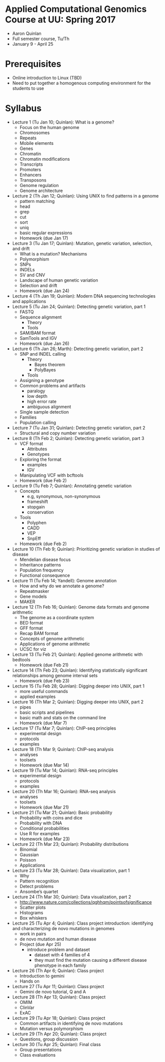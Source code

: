# Applied Computational Genomics Course at UU: Spring 2017
- Aaron Quinlan
- Full semester course, Tu/Th
- January 9 - April 25

# Prerequisites
- Online introduction to Linux (TBD)
- Need to put together a homogenous computing environment for the students to use

# Syllabus
- Lecture 1 (Tu Jan 10; Quinlan): What is a genome?
    - Focus on the human genome
    - Chromosomes
    - Repeats
    - Mobile elements
    - Genes
    - Chromatin
    - Chromatin modifications
    - Transcripts
    - Promoters
    - Enhancers
    - Transposons
    - Genome regulation
    - Genome architecture
- Lecture 2 (Th Jan 12; Quinlan): Using UNIX to find patterns in a genome
    - pattern matching
    - head
    - grep
    - cut
    - sort
    - uniq
    - basic regular expressions
    - Homework (due Jan 17)
- Lecture 3 (Tu Jan 17; Quinlan): Mutation, genetic variation, selection, and drift
    - What is a mutation? Mechanisms
    - Polymorphism
    - SNPs
    - INDELs
    - SV and CNV
    - Landscape of human genetic variation
    - Selection and drift
    - Homework (due Jan 24)
- Lecture 4 (Th Jan 19; Quinlan): Modern DNA sequencing technologies and applications
- Lecture 5 (Tu Jan 24; Quinlan): Detecting genetic variation, part 1
    - FASTQ
    - Sequence alignment
        - Theory
        - Tools
    - SAM/BAM format
    - SamTools and IGV
    - Homework (due Jan 26)
- Lecture 6 (Th Jan 26; Marth): Detecting genetic variation, part 2
    - SNP and INDEL calling
        - Theory
            - Bayes theorem
            - PolyBayes
        - Tools
    - Assigning a genotype
    - Common problems and artifacts
        - paralogy
        - low depth
        - high error rate
        - ambiguous alignment
    - Single sample detection
    - Families
    - Population calling
- Lecture 7 (Tu Jan 31; Quinlan): Detecting genetic variation, part 2
    - Structural and copy number variation
- Lecture 8 (Th Feb 2; Quinlan): Detecting genetic variation, part 3
    - VCF format
        - Attributes
        - Genotypes
    - Exploring the format
        - examples
        - IGV
    - Manipulating VCF with bcftools
    - Homework (due Feb 2)
- Lecture 9 (Tu Feb 7; Quinlan): Annotating genetic variation
    - Concepts
        - e.g, synonymous, non-synonymous
        - frameshift
        - stopgain
        - conservation
    - Tools
        - Polyphen
        - CADD
        - VEP
        - SnpEff
    - Homework (due Feb 2)
- Lecture 10 (Th Feb 9; Quinlan): Prioritizing genetic variation in studies of disease
    - Mendelian disease focus
    - Inheritance patterns
    - Population frequency
    - Functional consequence
- Lecture 11 (Tu Feb 14; Yandell): Genome annotation
    - How and why do we annotate a genome?
    - Repeatmasker
    - Gene models
    - MAKER
- Lecture 12 (Th Feb 16; Quinlan): Genome data formats and genome arithmetic
    - The genome as a coordinate system
    - BED format
    - GFF format
    - Recap BAM format
    - Concepts of genome arithmetic
    - Applications of genome arithmetic
    - UCSC for viz
- Lecture 13 (Tu Feb 21; Quinlan): Applied genome arithmetic with bedtools
    - Homework (due Feb 21)
- Lecture 14 (Th Feb 23; Quinlan): Identifying statistically significant relationships among genome interval sets
    - Homework (due Feb 23)
- Lecture 15 (Tu Feb 28; Quinlan): Digging deeper into UNIX, part 1
    - more useful commands
    - applied examples
- Lecture 16 (Th Mar 2; Quinlan): Digging deeper into UNIX, part 2
    - pipes
    - basic scripts and pipelines
    - basic math and stats on the command line
    - Homework (due Mar 7)
- Lecture 17 (Tu Mar 7; Quinlan): ChIP-seq principles
    - experimental design
    - protocols
    - examples
- Lecture 18 (Th Mar 9; Quinlan): ChIP-seq analysis
    - analyses
    - toolsets
    - Homework (due Mar 14)
- Lecture 19 (Tu Mar 14; Quinlan): RNA-seq principles
    - experimental design
    - protocols
    - examples
- Lecture 20 (Th Mar 16; Quinlan): RNA-seq analysis
    - analyses
    - toolsets
    - Homework (due Mar 21)
- Lecture 21 (Tu Mar 21; Quinlan): Basic probability
    - Probability with coins and dice
    - Probability with DNA
    - Conditional probabilities
    - Use R for examples
    - Homework (due Mar 23)
- Lecture 22 (Th Mar 23; Quinlan): Probability distributions
    - Binomial
    - Gaussian
    - Poisson
    - Applications
- Lecture 23 (Tu Mar 28; Quinlan): Data visualization, part 1
    - Why
    - Pattern recognition
    - Detect problems
    - Ansombe’s quartet
- Lecture 24 (Th Mar 30; Quinlan): Data visualization, part 2
    - http://www.nature.com/collections/qghhqm/pointsofsignificance
    - Scatter plots
    - Histograms
    - Box whiskers
- Lecture 25 (Tu Apr 4; Quinlan): Class project introduction: identifying and characterizing de novo mutations in genomes
    - work in pairs
    - de novo mutation and human disease
    - Project (due Apr 25)
        - introduce problem and dataset
            - dataset with 4 families of 4
            - they must find the mutation causing a different disease phenotype in each family
- Lecture 26 (Th Apr 6; Quinlan): Class project
    - Introduction to gemini
    - Hands on
- Lecture 27 (Tu Apr 11; Quinlan): Class project
    - Gemini de novo tutorial, Q and A
- Lecture 28 (Th Apr 13; Quinlan): Class project
    - OMIM
    - ClinVar
    - ExAC
- Lecture 29 (Tu Apr 18; Quinlan): Class project
    - Common artifacts in identifying de novo mutations
    - Mutation versus polymorphism
- Lecture 29 (Th Apr 20; Quinlan): Class project
    - Questions, group discussion
- Lecture 30 (Tu Apr 25; Quinlan): Final class
    - Group presentations
    - Class evaluations
